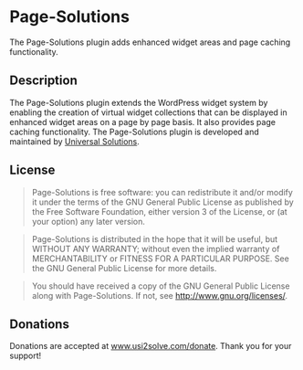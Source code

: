# Page-Solutions #

The Page-Solutions plugin adds enhanced widget areas and page caching functionality.

## Description ##

The Page-Solutions plugin extends the WordPress widget system by enabling the creation of virtual widget collections that can be displayed in enhanced widget areas on a page by page basis. It also provides page caching functionality. The Page-Solutions plugin is developed and maintained by <a href="https://www.usi2solve.com">Universal Solutions</a>.

## License ##
> Page-Solutions is free software: you can redistribute it and/or modify it under the terms of the GNU General Public License 
as published by the Free Software Foundation, either version 3 of the License, or (at your option) any later version.

> Page-Solutions is distributed in the hope that it will be useful, but WITHOUT ANY WARRANTY; without even the implied warranty 
of MERCHANTABILITY or FITNESS FOR A PARTICULAR PURPOSE.  See the GNU General Public License for more details.

> You should have received a copy of the GNU General Public License along with Page-Solutions.  If not, see 
<http://www.gnu.org/licenses/>.

## Donations ##
Donations are accepted at <a href="https://www.usi2solve.com/donate/page-solutions">www.usi2solve.com/donate</a>. Thank you for your support!